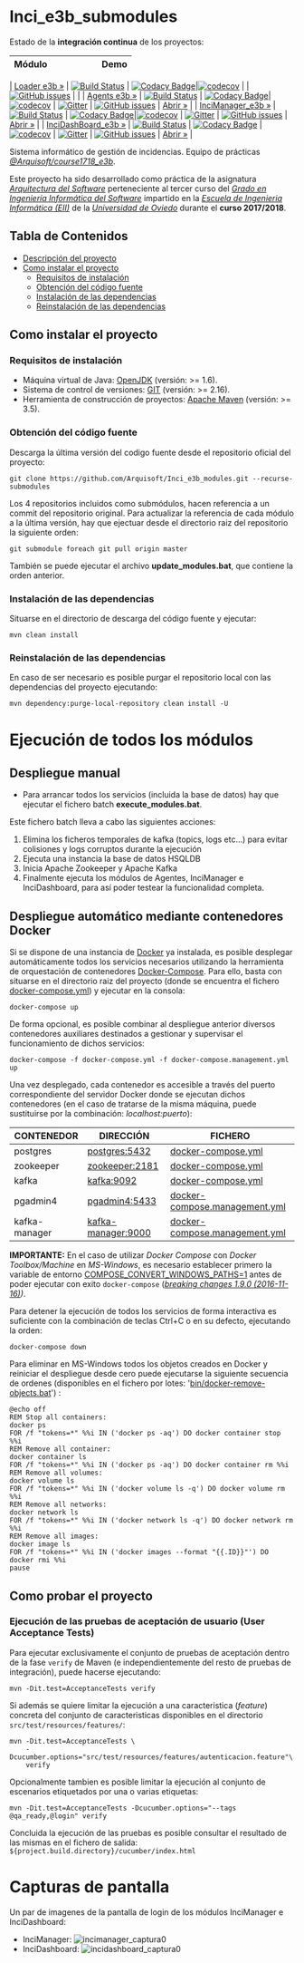 # Inci_e3b_submodules

Estado de la **integración continua** de los proyectos:

| Módulo | | | | | | Demo |
|---------------------|---|---|---|---|---|-----|

| [Loader e3b »](https://github.com/Arquisoft/Loader_e3b/) | [![Build Status](https://travis-ci.org/Arquisoft/Loader_e3b.svg?branch=master)](https://travis-ci.org/Arquisoft/Loader_e3b) | [![Codacy Badge](https://api.codacy.com/project/badge/Grade/6fad6fe134c1434cb0b9384d851821c8)](https://www.codacy.com/app/jelabra/Loader_e3b?utm_source=github.com&amp;utm_medium=referral&amp;utm_content=Arquisoft/Loader_e3b&amp;utm_campaign=Badge_Grade)|[![codecov](https://codecov.io/gh/Arquisoft/Loader_e3b/branch/master/graph/badge.svg)](https://codecov.io/gh/Arquisoft/Loader_e3b) | | [![GitHub issues](https://img.shields.io/github/issues/Arquisoft/Loader_e3b.svg)](https://github.com/Arquisoft/Loader_e3b/issues) | |
| [Agents e3b »](https://github.com/Arquisoft/Agents_e3b/) | [![Build Status](https://travis-ci.org/Arquisoft/Agents_e3b.svg?branch=master)](https://travis-ci.org/Arquisoft/Agents_e3b) | [![Codacy Badge](https://api.codacy.com/project/badge/Grade/52c0a7fa26854206a17e11d781bd421c)](https://www.codacy.com/app/jelabra/Agents_e3b?utm_source=github.com&amp;utm_medium=referral&amp;utm_content=Arquisoft/Agents_e3b&amp;utm_campaign=Badge_Grade)|[![codecov](https://codecov.io/gh/Arquisoft/Agents_e3b/branch/master/graph/badge.svg)](https://codecov.io/gh/Arquisoft/Agents_e3b) | [![Gitter](https://badges.gitter.im/Arquisoft/Agents_e3b.svg)](https://gitter.im/Arquisoft/Agents_e3b?utm_source=badge&utm_medium=badge&utm_campaign=pr-badge) | [![GitHub issues](https://img.shields.io/github/issues/Arquisoft/Agents_e3b.svg)](https://github.com/Arquisoft/Agents_e3b/issues) | [Abrir »](http://arquisoft.ddns.net:8090/) |
| [InciManager_e3b »](https://github.com/Arquisoft/InciManager_e3b/) | [![Build Status](https://travis-ci.org/Arquisoft/InciManager_e3b.svg?branch=master)](https://travis-ci.org/Arquisoft/InciManager_e3b) | [![Codacy Badge](https://api.codacy.com/project/badge/Grade/6b9e962e78224811933f6fc1025a2b3f)](https://www.codacy.com/app/TonyMarin/InciManager_e3b?utm_source=github.com&amp;utm_medium=referral&amp;utm_content=Arquisoft/InciManager_e3b&amp;utm_campaign=Badge_Grade)|[![codecov](https://codecov.io/gh/Arquisoft/InciManager_e3b/branch/master/graph/badge.svg)](https://codecov.io/gh/Arquisoft/InciManager_e3b) | [![Gitter](https://badges.gitter.im/Arquisoft/InciManager_e3b.svg)](https://gitter.im/Arquisoft/InciManager_e3b?utm_source=badge&utm_medium=badge&utm_campaign=pr-badge) | [![GitHub issues](https://img.shields.io/github/issues/Arquisoft/InciManager_e3b.svg)](https://github.com/Arquisoft/InciManager_e3b/issues) | [Abrir »](http://arquisoft.ddns.net:8091/) |
| [InciDashBoard_e3b »](https://github.com/Arquisoft/InciDashboard_e3b/) | [![Build Status](https://travis-ci.org/Arquisoft/InciDashboard_e3b.svg?branch=master)](https://travis-ci.org/Arquisoft/InciDashboard_e3b) | [![Codacy Badge](https://api.codacy.com/project/badge/Grade/20f4862789f44608a8d6781dcacfda57)](https://www.codacy.com/app/UO252010/InciDashboard_e3b?utm_source=github.com&amp;utm_medium=referral&amp;utm_content=Arquisoft/InciDashboard_e3b&amp;utm_campaign=Badge_Grade) | [![codecov](https://codecov.io/gh/Arquisoft/InciDashboard_e3b/branch/master/graph/badge.svg)](https://codecov.io/gh/Arquisoft/InciDashboard_e3b) | [![Gitter](https://badges.gitter.im/Arquisoft/InciDashboard_e3b.svg)](https://gitter.im/inciDashboard_e3b/Lobby?utm_source=share-link&utm_medium=link&utm_campaign=share-link) | [![GitHub issues](https://img.shields.io/github/issues/Arquisoft/InciDashboard_e3b.svg)](https://github.com/Arquisoft/InciDashboard_e3b/issues) | [Abrir »](http://arquisoft.ddns.net:8092/) |

Sistema informático de gestión de incidencias. Equipo de prácticas *[@Arquisoft/course1718_e3b](https://github.com/orgs/Arquisoft/teams/course1718_e3b)*.

Este proyecto ha sido desarrollado como práctica de la asignatura *[Arquitectura del Software](http://sies.uniovi.es/ofe-pod-jsf/ofertaFormativaServlet?asignatura=3011)* perteneciente al tercer curso del *[Grado en Ingeniería Informática del Software](https://ingenieriainformatica.uniovi.es/web/ingenieriainformatica/infoacademica/grado)* impartido en la *[Escuela de Ingenieria Informática (EII)](https://ingenieriainformatica.uniovi.es)* de la *[Universidad de Oviedo](http://www.uniovi.es)* durante el **curso 2017/2018**. 

## Tabla de Contenidos
- [Descripción del proyecto](#inci_e3b_submodules)
- [Como instalar el proyecto](#como-instalar-el-proyecto)
    - [Requisitos de instalación](#requisitos-de-instalación)
    - [Obtención del código fuente](#obtención-del-código-fuente)
    - [Instalación de las dependencias](#instalación-de-las-dependencias)
    - [Reinstalación de las dependencias](#reinstalación-de-las-dependencias)

## Como instalar el proyecto

### Requisitos de instalación

- Máquina virtual de Java: [OpenJDK](http://openjdk.java.net) (versión: >= 1.6).
- Sistema de control de versiones: [GIT](https://git-scm.com) (versión: >= 2.16).
- Herramienta de construcción de proyectos: [Apache Maven](https://maven.apache.org) (versión: >= 3.5).

### Obtención del código fuente

Descarga la última versión del codigo fuente desde el repositorio oficial del proyecto:

~~~
git clone https://github.com/Arquisoft/Inci_e3b_modules.git --recurse-submodules
~~~

Los 4 repositorios incluidos como submódulos, hacen referencia a un commit del repositorio original. 
Para actualizar la referencia de cada módulo a la última versión, hay que ejectuar desde el directorio 
raiz del repositorio la siguiente orden:

~~~
git submodule foreach git pull origin master
~~~

También se puede ejecutar el archivo **update_modules.bat**, que contiene la orden anterior.

### Instalación de las dependencias

Situarse en el directorio de descarga del código fuente y ejecutar:

~~~
mvn clean install
~~~

### Reinstalación de las dependencias

En caso de ser necesario es posible purgar el repositorio local con las dependencias del proyecto ejecutando:

~~~
mvn dependency:purge-local-repository clean install -U
~~~

# Ejecución de todos los módulos
## Despliegue manual
* Para arrancar todos los servicios (incluida la base de datos) hay que ejecutar el fichero batch **execute_modules.bat**. 

Este fichero batch lleva a cabo las siguientes acciones:
1. Elimina los ficheros temporales de kafka (topics, logs etc...) para evitar colisiones y logs corruptos durante la ejecución
2. Ejecuta una instancia la base de datos HSQLDB
3. Inicia Apache Zookeeper y Apache Kafka 
4. Finalmente ejecuta los módulos de Agentes, InciManager e InciDashboard, para así poder testear la funcionalidad completa.

## Despliegue automático mediante contenedores Docker

Si se dispone de una instancia de [Docker](https://www.docker.com) ya instalada,
 es posible desplegar automáticamente todos los servicios necesarios utilizando 
 la herramienta de orquestación de contenedores 
 [Docker-Compose](https://docs.docker.com/compose/overview). Para ello, basta 
 con situarse en el directorio raiz del proyecto (donde se encuentra el fichero
  [docker-compose.yml](docker-compose.yml)) y ejecutar en la consola:

~~~batchfile
docker-compose up
~~~

De forma opcional, es posible combinar al despliegue anterior diversos contenedores 
auxiliares destinados a gestionar y supervisar el funcionamiento de dichos servicios: 

~~~batchfile
docker-compose -f docker-compose.yml -f docker-compose.management.yml up
~~~
 
 Una vez desplegado, cada contenedor es accesible a través del puerto 
 correspondiente del servidor Docker donde se ejecutan dichos contenedores (en 
 el caso de tratarse de la misma máquina, puede sustituirse por la combinación:
 *localhost:puerto*):
  
 |  CONTENEDOR   | DIRECCIÓN                                   | FICHERO                                                        |
 |---------------|---------------------------------------------|----------------------------------------------------------------|
 | postgres      | [postgres:5432](http://localhost:5432)      | [docker-compose.yml](docker-compose.yml)                       |
 | zookeeper     | [zookeeper:2181](http://localhost:2181)     | [docker-compose.yml](docker-compose.yml)                       |
 | kafka         | [kafka:9092](http://localhost:9092)         | [docker-compose.yml](docker-compose.yml)                       |
 | pgadmin4      | [pgadmin4:5433](http://localhost:5433)      | [docker-compose.management.yml](docker-compose.management.yml) |
 | kafka-manager | [kafka-manager:9000](http://localhost:9000) | [docker-compose.management.yml](docker-compose.management.yml) |
 
**IMPORTANTE:** En el caso de utilizar *Docker Compose* con *Docker Toolbox/Machine*
 en *MS-Windows*,  es necesario establecer primero la variable de entorno 
 [COMPOSE_CONVERT_WINDOWS_PATHS=1](https://docs.docker.com/compose/reference/envvars/#compose_convert_windows_paths)
  antes de poder ejecutar con exito `docker-compose` 
  (*[breaking changes 1.9.0 (2016-11-16)](https://github.com/docker/compose/blob/master/CHANGELOG.md#190-2016-11-16))*. 

Para detener la ejecución de todos los servicios de forma interactiva es 
suficiente con la combinación de teclas Ctrl+C o en su defecto, ejecutando la orden:

~~~batchfile
docker-compose down
~~~

Para eliminar en MS-Windows todos los objetos creados en Docker y reiniciar el 
despliegue desde cero puede ejecutarse la siguiente secuencia de ordenes 
(disponibles en el fichero por lotes: 
'[bin/docker-remove-objects.bat](bin/docker-remove-objects.bat)') :

~~~batchfile
@echo off
REM Stop all containers: 
docker ps
FOR /f "tokens=*" %%i IN ('docker ps -aq') DO docker container stop %%i 
REM Remove all container:
docker container ls
FOR /f "tokens=*" %%i IN ('docker ps -aq') DO docker container rm %%i 
REM Remove all volumes:
docker volume ls
FOR /f "tokens=*" %%i IN ('docker volume ls -q') DO docker volume rm %%i 
REM Remove all networks:
docker network ls
FOR /f "tokens=*" %%i IN ('docker network ls -q') DO docker network rm %%i 
REM Remove all images:
docker image ls
FOR /f "tokens=*" %%i IN ('docker images --format "{{.ID}}"') DO docker rmi %%i
pause
~~~

## Como probar el proyecto

### Ejecución de las pruebas de aceptación de usuario (User Acceptance Tests)

Para ejecutar exclusivamente el conjunto de pruebas de aceptación dentro de la
fase `verify` de Maven (e independientemente del resto de pruebas de 
integración), puede hacerse ejecutando:

~~~batchfile
mvn -Dit.test=AcceptanceTests verify 
~~~

Si además se quiere limitar la ejecución a una caracteristica (*feature*) concreta 
del conjunto de caracteristicas disponibles en el directorio `src/test/resources/features/`:

~~~batchfile
mvn -Dit.test=AcceptanceTests \
    -Dcucumber.options="src/test/resources/features/autenticacion.feature"\
    verify
~~~

Opcionalmente tambien es posible limitar la ejecución al conjunto de escenarios 
etiquetados por una o varias etiquetas:

~~~batchfile
mvn -Dit.test=AcceptanceTests -Dcucumber.options="--tags @qa_ready,@login" verify
~~~

Concluida la ejecución de las pruebas es posible consultar el resultado de las 
mismas en el fichero de salida: `${project.build.directory}/cucumber/index.html`

# Capturas de pantalla
Un par de imagenes de la pantalla de login de los módulos InciManager e InciDashboard:
* InciManager:
![incimanager_captura0](https://user-images.githubusercontent.com/17082987/41882285-66f3a7ee-78e8-11e8-9ab7-2af5c295cee2.PNG)
* InciDashboard:
![incidashboard_captura0](https://user-images.githubusercontent.com/17082987/41882290-6de0800e-78e8-11e8-9bac-be71babcd35b.PNG)
